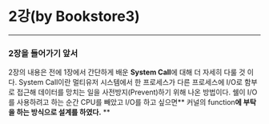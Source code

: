 # 2강\(by Bookstore3\)

---

### 2장을 들어가기 앞서

 2장의 내용은 전에 1장에서 간단하게 배운 **System Call**에 대해 더 자세히 다룰 것 이다. System Call이란 멀티유저 시스템에서  한 프로세스가 다른 프로세스에 I/O로 함부로 접근해 데이터를 망치는 일을 사전방지\(Prevent\)하기 위해 나온 방법이다. 쉘이 I/O를 사용하려고 하는 순간 CPU를 빼았고 I/O를 하고 싶으면** 커널의 function**에 부탁을 하는 방식으로 설계를 하였다.** **



